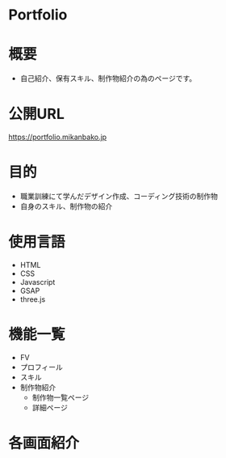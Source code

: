 # Portfolio

# 概要
* 自己紹介、保有スキル、制作物紹介の為のページです。

# 公開URL
<a href="https://portfolio.mikanbako.jp" target="_blank">https://portfolio.mikanbako.jp</a>

# 目的
* 職業訓練にて学んだデザイン作成、コーディング技術の制作物
* 自身のスキル、制作物の紹介

# 使用言語
* HTML
* CSS
* Javascript
* GSAP
* three.js

# 機能一覧
* FV
* プロフィール
* スキル
* 制作物紹介
  * 制作物一覧ページ
  * 詳細ページ

# 各画面紹介